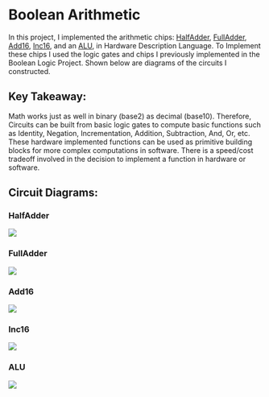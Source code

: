 # Boolean Arithmetic
In this project, I implemented the arithmetic chips: [HalfAdder](https://github.com/jordanvieler/The_Elements_of_Computing_Systems/blob/main/02_Boolean_Arithmetic/HalfAdder.hdl), [FullAdder](https://github.com/jordanvieler/The_Elements_of_Computing_Systems/blob/main/02_Boolean_Arithmetic/FullAdder.hdl), [Add16](https://github.com/jordanvieler/The_Elements_of_Computing_Systems/blob/main/02_Boolean_Arithmetic/Add16.hdl), [Inc16](https://github.com/jordanvieler/The_Elements_of_Computing_Systems/blob/main/02_Boolean_Arithmetic/Inc16.hdl), and an [ALU](https://github.com/jordanvieler/The_Elements_of_Computing_Systems/blob/main/02_Boolean_Arithmetic/ALU.hdl), in 
Hardware Description Language. To Implement these chips I used the logic gates and chips I previously implemented in the Boolean Logic Project. Shown below are diagrams of the circuits I constructed.

## Key Takeaway:
Math works just as well in binary (base2) as decimal (base10). Therefore, Circuits can be built from basic logic gates to compute basic functions such as Identity, Negation, Incrementation, Addition, Subtraction, And, Or, etc. These hardware implemented functions can be used as primitive building blocks for more complex computations in software. There is a speed/cost tradeoff involved in the decision to implement a function in hardware or software.

## Circuit Diagrams:

### HalfAdder
![](https://github.com/jordanvieler/The_Elements_of_Computing_Systems/blob/main/02_Boolean_Arithmetic/Images/HalfAdder.png)
### FullAdder
![](https://github.com/jordanvieler/The_Elements_of_Computing_Systems/blob/main/02_Boolean_Arithmetic/Images/FullAdder.png)
### Add16
![](https://github.com/jordanvieler/The_Elements_of_Computing_Systems/blob/main/02_Boolean_Arithmetic/Images/Add16.png)
### Inc16
![](https://github.com/jordanvieler/The_Elements_of_Computing_Systems/blob/main/02_Boolean_Arithmetic/Images/Inc16.png)
### ALU
![](https://github.com/jordanvieler/The_Elements_of_Computing_Systems/blob/main/02_Boolean_Arithmetic/Images/ALU.png)
